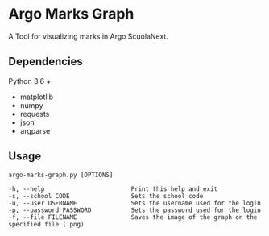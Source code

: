 # Argo Marks Graph

A Tool for visualizing marks in Argo ScuolaNext.

## Dependencies
Python 3.6 +
- matplotlib
- numpy
- requests
- json
- argparse

## Usage
    argo-marks-graph.py [OPTIONS]

    -h, --help                        Print this help and exit
    -s, --school CODE                 Sets the school code
    -u, --user USERNAME               Sets the username used for the login
    -p, --password PASSWORD           Sets the password used for the login
    -f, --file FILENAME               Saves the image of the graph on the specified file (.png)

